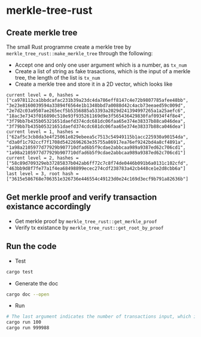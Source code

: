 # merkle-tree-rust
## Create merkle tree
The small Rust programme create a merkle tree by ```merkle_tree_rust::make_merkle_tree``` through the following:
* Accept one and only one user argument which is a number, as ```tx_num```
* Create a list of string as fake trasactions, which is the input of a merkle tree, the length of the list is ```tx_num```
* Create a merkle tree and store it in a 2D vector, which looks like
```
current level = 0, hashes = ["ca978112ca1bbdcafac231b39a23dc4da786eff8147c4e72b9807785afee48bb", "3e23e8160039594a33894f6564e1b1348bbd7a0088d42c4acb73eeaed59c009d", "2e7d2c03a9507ae265ecf5b5356885a53393a2029d241394997265a1a25aefc6", "18ac3e7343f016890c510e93f935261169d9e3f565436429830faf0934f4f8e4", "3f79bb7b435b05321651daefd374cdc681dc06faa65e374e38337b88ca046dea", "3f79bb7b435b05321651daefd374cdc681dc06faa65e374e38337b88ca046dea"]
current level = 1, hashes = ["62af5c3cb8da3e4f25061e829ebeea5c7513c54949115b1acc225930a90154da", "d3a0f1c792ccf7f1708d5422696263e35755a86917ea76ef9242bd4a8cf4891a", "1a98a2105977d77929b907710dfad6b5f9cdae2abbcaa989a9387ed62c706cd1", "1a98a2105977d77929b907710dfad6b5f9cdae2abbcaa989a9387ed62c706cd1"]
current level = 2, hashes = ["58c89d709329eb37285837b042ab6ff72c7c8f74de0446b091b6a0131c102cfd", "463bb9d8f7fe77a1f4ea68498899ecec274cdf238783a42cb448ce1e2d8cbb6a"]
last level = 3, root hash = ["3615e586768e706351e326736e446554c49123d0e24c169d3ecf9b791a82636b"]
```

## Get merkle proof and verify transaction existance accordingly
* Get merkle proof by ```merkle_tree_rust::get_merkle_proof```
* Verify tx existance by ```merkle_tree_rust::get_root_by_proof```

## Run the code
* Test
```bash
cargo test
```

* Generate the doc
```bash
cargo doc --open
```

* Run
```bash
# The last argument indicates the number of transactions input, which is the input of a merkle tree
cargo run 100
cargo run 999988
```
